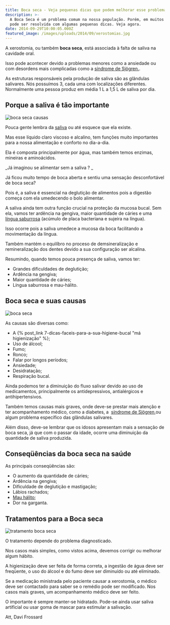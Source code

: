 ```yaml
---
title: Boca seca - Veja pequenas dicas que podem melhorar esse problema.
description: >-
  A Boca Seca é um problema comum na nossa população. Porém, em muitos casos
  pode ser resolvida com algumas pequenas dicas. Veja agora.
date: 2014-09-29T10:00:05.000Z
featured_image: /images/uploads/2014/09/xerostomias.jpg
---
```


A xerostomia, ou também **boca seca**, está associada à falta de saliva na cavidade oral. 

Isso pode acontecer devido a problemas menores como a ansiedade ou com desordens mais complicadas como a [síndrome de Sjögren.](http://pt.wikipedia.org/wiki/S%25C3%25ADndrome_de_Sj%25C3%25B6gren). 

As estruturas responsáveis pela produção de saliva são as glândulas salivares. Nós possuímos 3, cada uma com localizações diferentes. Normalmente uma pessoa produz em média 1 L a 1,5 L de saliva por dia.

Porque a saliva é tão importante
--------------------------------

![boca seca causas](/images/uploads/2014/09/xerostomia.png) 

Pouca gente lembra da [saliva](https://pt.wikipedia.org/wiki/Saliva) ou até esquece que ela existe. 

Mas esse líquido claro viscoso e alcalino, tem funções muito importantes para a nossa alimentação e conforto no dia-a-dia. 

Ela é composta principalmente por água, mas também temos enzimas, mineiras e aminoácidos. 

_Já imaginou se alimentar sem a saliva ? _ 

Já ficou muito tempo de boca aberta e sentiu uma sensação desconfortável de boca seca? 

Pois é, a saliva é essencial na deglutição de alimentos pois a digestão começa com ela umedecendo o bolo alimentar. 

A saliva ainda tem outra função crucial na proteção da mucosa bucal. Sem ela, vamos ter ardência na gengiva, maior quantidade de cáries e uma [língua saburrosa](http://www.saburralingual.com.br) (acúmulo de placa bacteriana e sujeira na língua). 

Isso ocorre pois a saliva umedece a mucosa da boca facilitando a movimentação da língua. 

Também mantém o equilíbro no proceso de demsineralização e remineralização dos dentes devido a sua configuração ser alcalina. 

Resumindo, quando temos pouca presença de saliva, vamos ter: 

* Grandes dificuldades de deglutição;
* Ardência na gengiva; 
* Maior quantidade de cáries; 
* Língua saburrosa e mau-hálito.

Boca seca e suas causas 
------------------------

![boca seca](/images/uploads/2014/09/falta-de-saliva.jpg) 

As causas são diversas como: 
* A {% post_link 7-dicas-faceis-para-a-sua-higiene-bucal "má higienização" %}; 
* Uso de álcool; 
* Fumo;
* Ronco;
* Falar por longos períodos;
* Ansiedade;
* Desidratação;
* Respiração bucal. 

Ainda podemos ter a diminuição do fluxo salivar devido ao uso de medicamentos, principalmente os antidepressivos, antialérgicos e antihipertensivos. 

Também temos causas mais graves, onde deve-se prestar mais atenção e ter acompanhamento médico, como a diabetes, a  [síndrome de Sjögren](http://pt.wikipedia.org/wiki/S%25C3%25ADndrome_de_Sj%25C3%25B6gren),ou algum problema específico das glândulas salivares. 

Além disso, deve-se lembrar que os idosos apresentam mais a sensação de boca seca, já que com o passar da idade, ocorre uma diminuição da quantidade de saliva produzida.

Conseqüências da boca seca na saúde
-----------------------------------

As principais conseqüências são: 
* O aumento da quantidade de cáries; 
* Ardência na gengiva;
* Dificuldade de deglutição e mastigação; 
* Lábios rachados;
* [Mau hálito](/tratamentos/periodontia/);
* Dor na garganta.

Tratamentos para a Boca seca
----------------------------

![tratamento boca seca](/images/uploads/2014/09/Estimulo-salivar.jpg) 

O tratamento depende do problema diagnosticado. 

Nos casos mais simples, como vistos acima, devemos corrigir ou melhorar algum hábito. 

A higienização deve ser feita de forma correta, a ingestão de água deve ser freqüente, o uso do álcool e do fumo deve ser diminuído ou até eliminado. 

Se a medicação ministrada pelo paciente causar a xerostomia, o médico deve ser contactado para saber se o remédio pode ser modificado. Nos casos mais graves, um acompanhamento médico deve ser feito. 

O importante é sempre manter-se hidratado. Pode-se ainda usar saliva artificial ou usar goma de mascar para estimular a salivação.   

Att, 
Davi Frossard
